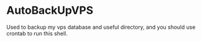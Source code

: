 # AutoBackUpVPS
Used to backup my vps database and useful directory, and you should use crontab to run this shell.
